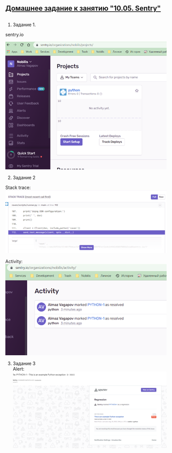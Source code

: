 ## [Домашнее задание к занятию "10.05. Sentry"](https://github.com/netology-code/mnt-homeworks/tree/master/10-monitoring-05-sentry)
## 

1. Задание 1.

sentry.io

![img.png](img.png)

2. Задание 2  

Stack trace:  
![img_1.png](img_1.png)

Activity:  
![img_2.png](img_2.png)

3. Задание 3  
Alert:  
![img_3.png](img_3.png)